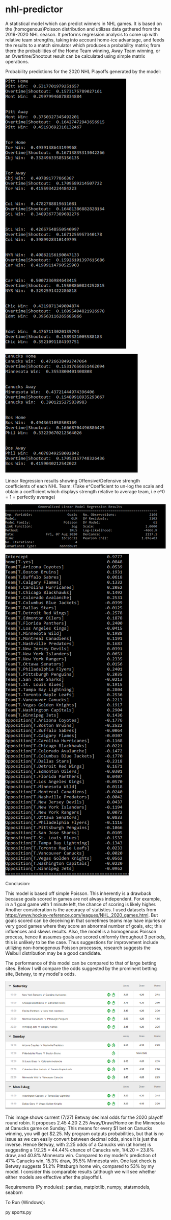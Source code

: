 # nhl-predictor

A statistical model which can predict winners in NHL games. It is based on the (homogenous)Poisson distribution and utilizes data gathered from the 2019-2020 NHL season. 
It performs regression analysis to come up with relative team strengths, taking into account home-ice advantage, and feeds the results to a match simulator which
produces a probability matrix; from there the probabilities of the Home Team winning, Away Team winning, or an Overtime/Shootout 
result can be calculated using simple matrix operations.

Probability predictions for the 2020 NHL Playoffs generated by the model:

![](images/stats1.PNG)

![](images/stats2.PNG)

Linear Regression results showing Offensive/Defensive strength coefficients of each NHL Team:
(Take e^Coefficient to un-log the scale and obtain a coefficient which displays strength relative to average team, i.e e^0 = 1 = perfectly average)

![](images/regression1.PNG)

![](images/regression2.PNG)

Conclusion: 

This model is based off simple Poisson. This inherently is a drawback because goals scored in games are not always independent. For example, in a 1 goal game with 1 minute left, the chance of scoring is likely higher. Another consideration is the accuracy of statistics. I used datasets from https://www.hockey-reference.com/leagues/NHL_2020_games.html. But goals scored can be deceiving in that sometimes teams may have injuries or very good games where they score an abnormal number of goals, etc; this influences and skews results. Also, the model is a homogenous Poisson process, hence it assumes goals are scored uniformly throughout 3 periods, this is unlikely to be the case. Thus suggestions for improvement include utilizing non-homogenous Poisson processes, research suggests the Weibull distribution may be a good candidate.

The performance of this model can be compared to that of large betting sites. Below I will compare the odds suggested by the prominent betting site, Betway, to my model's odds.

![](images/1.png)

This image shows current (7/27) Betway decimal odds for the 2020 playoff round robin. It proposes 2.45 4.20 2.25 Away/Draw/Home on the Minnesota at Canucks game on Sunday. This means for every $1 bet on Canucks winning, you will get $2.25. My program outputs probabilities, but that is no issue as we can easily convert between decimal odds, since it is just the inverse. Hence Betway, with 2.25 odds of a Canucks win (at home) is suggesting a 1/2.25 = 44.44% chance of Canucks win, 1/4.20 = 23.8% draw, and 40.8% Minnesota win. Compared to my model's prediction of 47% Canucks win, 15.3% draw, 35.5% Minnesota win. One last check is Betway suggests 51.2% Pittsburgh home win, compared to 53% by my model. I consider this comparable results (although we will see whether either models are effective after the playoffs!).

Requirements (Py modules): pandas, matplotlib, numpy, statsmodels, seaborn

To Run (Windows): 

py sports.py

